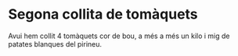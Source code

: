 # Segona collita de tomàquets

Avui hem collit 4 tomàquets cor de bou, a més a més un kilo i mig de patates blanques del pirineu.

